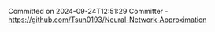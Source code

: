 Committed on 2024-09-24T12:51:29 
Committer - https://github.com/Tsun0193/Neural-Network-Approximation